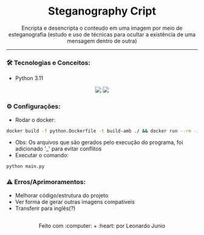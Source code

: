 <h1 align="center">Steganography Cript</h1>

<p align="center">Encripta e desencripta o conteudo em uma imagem por meio de esteganografia (estudo e uso de técnicas para ocultar a existência de uma mensagem dentro de outra)</p>

<hr> 

### :hammer_and_wrench: Tecnologias e Conceitos:

* Python 3.11

<div align="center" style="display: inline_block">
	<img src="https://img.shields.io/static/v1?label=Python&message=v3.11&color=3572A5&style=flat"/>
	<img src="https://img.shields.io/static/v1?label=license&message=MIT&color=green&style=flat"/>
</div>

### :gear: Configurações:

* Rodar o docker:
```bash
docker build -f python.Dockerfile -t build-amb ./ && docker run --rm -it --entrypoint bash -v ${PWD}:/app build-amb 
```
* Obs: Os arquivos que são gerados pelo execução do programa, foi adicionado '\_' para evitar conflitos
* Executar o comando:
```bash
python main.py
```

### :warning: Erros/Aprimoramentos:

* Melhorar código/estrutura do projeto
* Ver forma de gerar outras imagens compativeis
* Transferir para inglês(?)

##

<div align="center">
	<p>Feito com :computer: + :heart: por Leonardo Junio</p>
</div>
